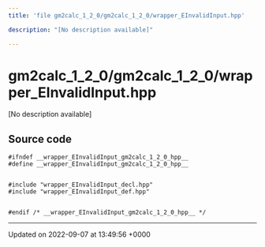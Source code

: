 ```yaml
---
title: 'file gm2calc_1_2_0/gm2calc_1_2_0/wrapper_EInvalidInput.hpp'

description: "[No description available]"

---
```


# gm2calc_1_2_0/gm2calc_1_2_0/wrapper_EInvalidInput.hpp



[No description available]




## Source code

```
#ifndef __wrapper_EInvalidInput_gm2calc_1_2_0_hpp__
#define __wrapper_EInvalidInput_gm2calc_1_2_0_hpp__


#include "wrapper_EInvalidInput_decl.hpp"
#include "wrapper_EInvalidInput_def.hpp"


#endif /* __wrapper_EInvalidInput_gm2calc_1_2_0_hpp__ */
```


-------------------------------

Updated on 2022-09-07 at 13:49:56 +0000
